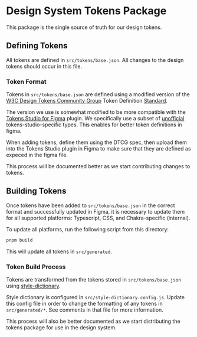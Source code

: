 # Design System Tokens Package

This package is the single source of truth for our design tokens.

## Defining Tokens

All tokens are defined in `src/tokens/base.json`. All changes to the design
tokens should occur in this file.

### Token Format

Tokens in `src/tokens/base.json` are defined using a modified version of the
[W3C Design Tokens Community Group](https://www.w3.org/groups/cg/design-tokens/)
Token Definition [Standard](https://tr.designtokens.org/format/).

The version we use is somewhat modified to be more compatible with the
[Tokens Studio for Figma](https://docs.tokens.studio/) plugin. We specifically
use a subset of
[unofficial](https://docs.tokens.studio/token-types/token-type-overview#terms-to-be-aware-of)
tokens-studio-specific types. This enables for better token definitions in
figma.

When adding tokens, define them using the DTCG spec, then upload them into the
Tokens Studio plugin in Figma to make sure that they are defined as expeced in
the figma file.

This process will be documented better as we start contributing changes to
tokens.

## Building Tokens

Once tokens have been added to `src/tokens/base.json` in the correct format and
successfully updated in Figma, it is necessary to update them for all supported
platforms: Typescript, CSS, and Chakra-specific (internal).

To update all platforms, run the following script from this directory:

```bash
pnpm build
```

This will update all tokens in `src/generated`.

### Token Build Process

Tokens are transformed from the tokens stored in `src/tokens/base.json` using
[style-dictionary](https://styledictionary.com/getting-started/installation/).

Style dictionary is configured in `src/style-dictionary.config.js`. Update this
config file in order to change the formatting of any tokens in
`src/generated/*`. See comments in that file for more information.

This process will also be better documented as we start distributing the tokens
package for use in the design system.
